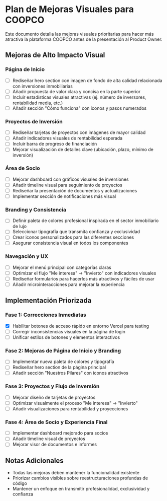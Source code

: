 # Plan de Mejoras Visuales para COOPCO

Este documento detalla las mejoras visuales prioritarias para hacer más atractiva la plataforma COOPCO antes de la presentación al Product Owner.

## Mejoras de Alto Impacto Visual

### Página de Inicio
- [ ] Rediseñar hero section con imagen de fondo de alta calidad relacionada con inversiones inmobiliarias
- [ ] Añadir propuesta de valor clara y concisa en la parte superior
- [ ] Incluir estadísticas visuales atractivas (ej. número de inversores, rentabilidad media, etc.)
- [ ] Añadir sección "Cómo funciona" con iconos y pasos numerados

### Proyectos de Inversión
- [ ] Rediseñar tarjetas de proyectos con imágenes de mayor calidad
- [ ] Añadir indicadores visuales de rentabilidad esperada
- [ ] Incluir barra de progreso de financiación
- [ ] Mejorar visualización de detalles clave (ubicación, plazo, mínimo de inversión)

### Área de Socio
- [ ] Mejorar dashboard con gráficos visuales de inversiones
- [ ] Añadir timeline visual para seguimiento de proyectos
- [ ] Rediseñar la presentación de documentos y actualizaciones
- [ ] Implementar sección de notificaciones más visual

### Branding y Consistencia
- [ ] Definir paleta de colores profesional inspirada en el sector inmobiliario de lujo
- [ ] Seleccionar tipografía que transmita confianza y exclusividad
- [ ] Crear iconos personalizados para las diferentes secciones
- [ ] Asegurar consistencia visual en todos los componentes

### Navegación y UX
- [ ] Mejorar el menú principal con categorías claras
- [ ] Optimizar el flujo "Me interesa" → "Invierto" con indicadores visuales
- [ ] Rediseñar formularios para hacerlos más atractivos y fáciles de usar
- [ ] Añadir microinteracciones para mejorar la experiencia

## Implementación Priorizada

### Fase 1: Correcciones Inmediatas
- [x] Habilitar botones de acceso rápido en entorno Vercel para testing
- [ ] Corregir inconsistencias visuales en la página de login
- [ ] Unificar estilos de botones y elementos interactivos

### Fase 2: Mejoras de Página de Inicio y Branding
- [ ] Implementar nueva paleta de colores y tipografía
- [ ] Rediseñar hero section de la página principal
- [ ] Añadir sección "Nuestros Pilares" con iconos atractivos

### Fase 3: Proyectos y Flujo de Inversión
- [ ] Mejorar diseño de tarjetas de proyectos
- [ ] Optimizar visualmente el proceso "Me interesa" → "Invierto"
- [ ] Añadir visualizaciones para rentabilidad y proyecciones

### Fase 4: Área de Socio y Experiencia Final
- [ ] Implementar dashboard mejorado para socios
- [ ] Añadir timeline visual de proyectos
- [ ] Mejorar visor de documentos e informes

## Notas Adicionales
- Todas las mejoras deben mantener la funcionalidad existente
- Priorizar cambios visibles sobre reestructuraciones profundas de código
- Mantener un enfoque en transmitir profesionalidad, exclusividad y confianza 